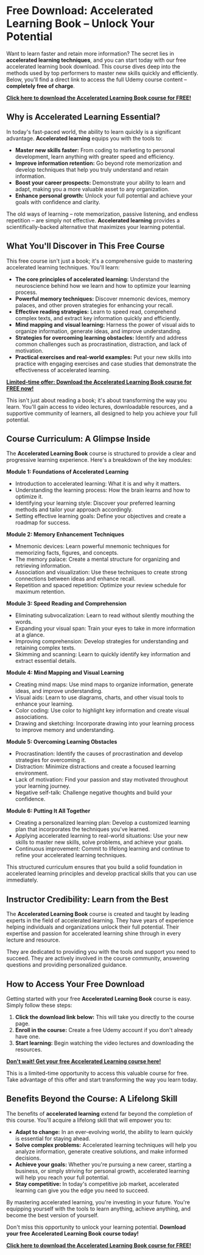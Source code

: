 # Free Download: Accelerated Learning Book – Unlock Your Potential

Want to learn faster and retain more information? The secret lies in **accelerated learning techniques**, and you can start today with our free accelerated learning book download. This course dives deep into the methods used by top performers to master new skills quickly and efficiently. Below, you'll find a direct link to access the full Udemy course content – **completely free of charge**.

[**Click here to download the Accelerated Learning Book course for FREE!**](https://udemywork.com/accelerated-learning-book)

## Why is Accelerated Learning Essential?

In today's fast-paced world, the ability to learn quickly is a significant advantage. **Accelerated learning** equips you with the tools to:

*   **Master new skills faster:** From coding to marketing to personal development, learn anything with greater speed and efficiency.
*   **Improve information retention:** Go beyond rote memorization and develop techniques that help you truly understand and retain information.
*   **Boost your career prospects:** Demonstrate your ability to learn and adapt, making you a more valuable asset to any organization.
*   **Enhance personal growth:** Unlock your full potential and achieve your goals with confidence and clarity.

The old ways of learning – rote memorization, passive listening, and endless repetition – are simply not effective. **Accelerated learning** provides a scientifically-backed alternative that maximizes your learning potential.

## What You'll Discover in This Free Course

This free course isn't just a book; it's a comprehensive guide to mastering accelerated learning techniques. You'll learn:

*   **The core principles of accelerated learning:** Understand the neuroscience behind how we learn and how to optimize your learning process.
*   **Powerful memory techniques:** Discover mnemonic devices, memory palaces, and other proven strategies for enhancing your recall.
*   **Effective reading strategies:** Learn to speed read, comprehend complex texts, and extract key information quickly and efficiently.
*   **Mind mapping and visual learning:** Harness the power of visual aids to organize information, generate ideas, and improve understanding.
*   **Strategies for overcoming learning obstacles:** Identify and address common challenges such as procrastination, distraction, and lack of motivation.
*   **Practical exercises and real-world examples:** Put your new skills into practice with engaging exercises and case studies that demonstrate the effectiveness of accelerated learning.

[**Limited-time offer: Download the Accelerated Learning Book course for FREE now!**](https://udemywork.com/accelerated-learning-book)

This isn't just about reading a book; it's about transforming the way you learn. You'll gain access to video lectures, downloadable resources, and a supportive community of learners, all designed to help you achieve your full potential.

## Course Curriculum: A Glimpse Inside

The **Accelerated Learning Book** course is structured to provide a clear and progressive learning experience. Here's a breakdown of the key modules:

**Module 1: Foundations of Accelerated Learning**

*   Introduction to accelerated learning: What it is and why it matters.
*   Understanding the learning process: How the brain learns and how to optimize it.
*   Identifying your learning style: Discover your preferred learning methods and tailor your approach accordingly.
*   Setting effective learning goals: Define your objectives and create a roadmap for success.

**Module 2: Memory Enhancement Techniques**

*   Mnemonic devices: Learn powerful mnemonic techniques for memorizing facts, figures, and concepts.
*   The memory palace: Create a mental structure for organizing and retrieving information.
*   Association and visualization: Use these techniques to create strong connections between ideas and enhance recall.
*   Repetition and spaced repetition: Optimize your review schedule for maximum retention.

**Module 3: Speed Reading and Comprehension**

*   Eliminating subvocalization: Learn to read without silently mouthing the words.
*   Expanding your visual span: Train your eyes to take in more information at a glance.
*   Improving comprehension: Develop strategies for understanding and retaining complex texts.
*   Skimming and scanning: Learn to quickly identify key information and extract essential details.

**Module 4: Mind Mapping and Visual Learning**

*   Creating mind maps: Use mind maps to organize information, generate ideas, and improve understanding.
*   Visual aids: Learn to use diagrams, charts, and other visual tools to enhance your learning.
*   Color coding: Use color to highlight key information and create visual associations.
*   Drawing and sketching: Incorporate drawing into your learning process to improve memory and understanding.

**Module 5: Overcoming Learning Obstacles**

*   Procrastination: Identify the causes of procrastination and develop strategies for overcoming it.
*   Distraction: Minimize distractions and create a focused learning environment.
*   Lack of motivation: Find your passion and stay motivated throughout your learning journey.
*   Negative self-talk: Challenge negative thoughts and build your confidence.

**Module 6: Putting It All Together**

*   Creating a personalized learning plan: Develop a customized learning plan that incorporates the techniques you've learned.
*   Applying accelerated learning to real-world situations: Use your new skills to master new skills, solve problems, and achieve your goals.
*   Continuous improvement: Commit to lifelong learning and continue to refine your accelerated learning techniques.

This structured curriculum ensures that you build a solid foundation in accelerated learning principles and develop practical skills that you can use immediately.

## Instructor Credibility: Learn from the Best

The **Accelerated Learning Book** course is created and taught by leading experts in the field of accelerated learning. They have years of experience helping individuals and organizations unlock their full potential. Their expertise and passion for accelerated learning shine through in every lecture and resource.

They are dedicated to providing you with the tools and support you need to succeed. They are actively involved in the course community, answering questions and providing personalized guidance.

## How to Access Your Free Download

Getting started with your free **Accelerated Learning Book** course is easy. Simply follow these steps:

1.  **Click the download link below:** This will take you directly to the course page.
2.  **Enroll in the course:** Create a free Udemy account if you don't already have one.
3.  **Start learning:** Begin watching the video lectures and downloading the resources.

[**Don't wait! Get your free Accelerated Learning course here!**](https://udemywork.com/accelerated-learning-book)

This is a limited-time opportunity to access this valuable course for free. Take advantage of this offer and start transforming the way you learn today.

## Benefits Beyond the Course: A Lifelong Skill

The benefits of **accelerated learning** extend far beyond the completion of this course. You'll acquire a lifelong skill that will empower you to:

*   **Adapt to change:** In an ever-evolving world, the ability to learn quickly is essential for staying ahead.
*   **Solve complex problems:** Accelerated learning techniques will help you analyze information, generate creative solutions, and make informed decisions.
*   **Achieve your goals:** Whether you're pursuing a new career, starting a business, or simply striving for personal growth, accelerated learning will help you reach your full potential.
*   **Stay competitive:** In today's competitive job market, accelerated learning can give you the edge you need to succeed.

By mastering accelerated learning, you're investing in your future. You're equipping yourself with the tools to learn anything, achieve anything, and become the best version of yourself.

Don't miss this opportunity to unlock your learning potential. **Download your free Accelerated Learning Book course today!**

**[Click here to download the Accelerated Learning Book course for FREE!](https://udemywork.com/accelerated-learning-book)**
